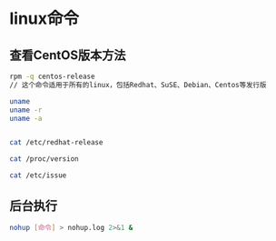 # linux命令
## 查看CentOS版本方法
```bash
rpm -q centos-release
// 这个命令适用于所有的linux，包括Redhat、SuSE、Debian、Centos等发行版

uname
uname -r
uname -a


cat /etc/redhat-release

cat /proc/version

cat /etc/issue

```

## 后台执行

```bash
nohup [命令] > nohup.log 2>&1 &
```
